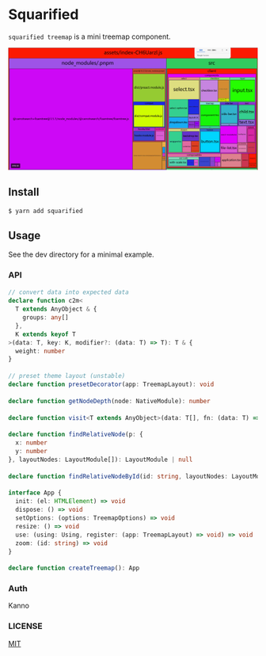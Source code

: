# Squarified

`squarified treemap` is a mini treemap component.

![display](./data.gif)

## Install

```shell
$ yarn add squarified
```

## Usage

See the dev directory for a minimal example.

### API

```ts
// convert data into expected data
declare function c2m<
  T extends AnyObject & {
    groups: any[]
  },
  K extends keyof T
>(data: T, key: K, modifier?: (data: T) => T): T & {
  weight: number
}

// preset theme layout (unstable)
declare function presetDecorator(app: TreemapLayout): void

declare function getNodeDepth(node: NativeModule): number

declare function visit<T extends AnyObject>(data: T[], fn: (data: T) => boolean | void): T | null

declare function findRelativeNode(p: {
  x: number
  y: number
}, layoutNodes: LayoutModule[]): LayoutModule | null

declare function findRelativeNodeById(id: string, layoutNodes: LayoutModule[]): LayoutModule | null

interface App {
  init: (el: HTMLElement) => void
  dispose: () => void
  setOptions: (options: TreemapOptions) => void
  resize: () => void
  use: (using: Using, register: (app: TreemapLayout) => void) => void
  zoom: (id: string) => void
}

declare function createTreemap(): App
```

### Auth

Kanno

### LICENSE

[MIT](./LICENSE)
